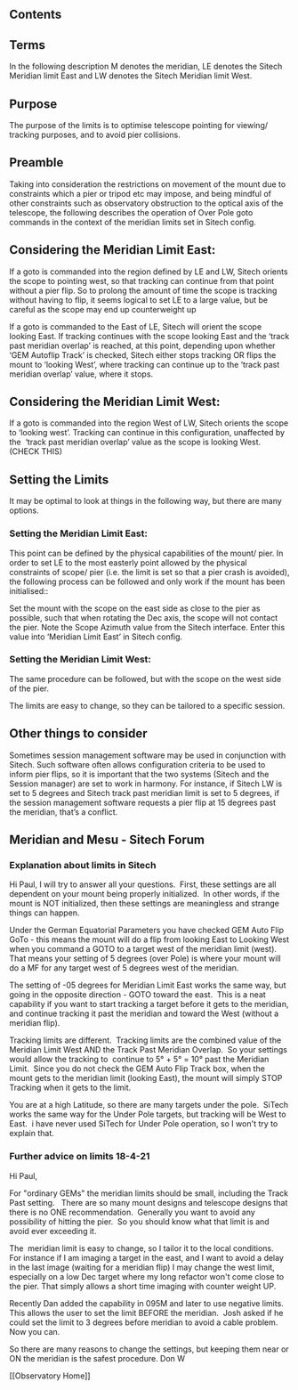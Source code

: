 ## Contents


## Terms
In the following description M denotes the meridian, LE denotes the Sitech Meridian limit East and LW denotes the Sitech Meridian limit West.
## Purpose

The purpose of the limits is to optimise telescope pointing for viewing/ tracking purposes, and to avoid pier collisions.
## Preamble

Taking into consideration the restrictions on movement of the mount due to constraints which a pier or tripod etc may impose, and being mindful of other constraints such as observatory obstruction to the optical axis of the telescope, the following describes the operation of Over Pole goto commands in the context of the meridian limits set in Sitech config.
## Considering the Meridian Limit East:

If a goto is commanded into the region defined by LE and LW, Sitech orients the scope to pointing west, so that tracking can continue from that point without a pier flip. So to prolong the amount of time the scope is tracking without having to flip, it seems logical to set LE to a large value, but be careful as the scope may end up counterweight up

If a goto is commanded to the East of LE, Sitech will orient the scope looking East. If tracking continues with the scope looking East and the ‘track past meridian overlap’ is reached, at this point, depending upon whether ‘GEM Autoflip Track’ is checked, Sitech either stops tracking OR flips the mount to ‘looking West’, where tracking can continue up to the ‘track past meridian overlap’ value, where it stops.

## Considering the Meridian Limit West:

If a goto is commanded into the region West of LW, Sitech orients the scope to ‘looking west’. Tracking can continue in this configuration, unaffected by the  ‘track past meridian overlap’ value as the scope is looking West. (CHECK THIS)

## Setting the Limits

It may be optimal to look at things in the following way, but there are many options.

### Setting the Meridian Limit East:

This point can be defined by the physical capabilities of the mount/ pier. In order to set LE to the most easterly point allowed by the physical constraints of scope/ pier (i.e. the limit is set so that a pier crash is avoided), the following process can be followed and only work if the mount has been initialised::

Set the mount with the scope on the east side as close to the pier as possible, such that when rotating the Dec axis, the scope will not contact the pier. Note the Scope Azimuth value from the Sitech interface. Enter this value into ‘Meridian Limit East’ in Sitech config.  

### Setting the Meridian Limit West:

The same procedure can be followed, but with the scope on the west side of the pier.

The limits are easy to change, so they can be tailored to a specific session.
## Other things to consider

Sometimes session management software may be used in conjunction with Sitech. Such software often allows configuration criteria to be used to inform pier flips, so it is important that the two systems (Sitech and the Session manager) are set to work in harmony. For instance, if Sitech LW is set to 5 degrees and Sitech track past meridian limit is set to 5 degrees, if the session management software requests a pier flip at 15 degrees past the meridian, that’s a conflict.

## Meridian and Mesu - Sitech Forum 

### Explanation about limits in Sitech

Hi Paul,
I will try to answer all your questions.  First, these settings are all dependent on your mount being properly initialized.  In other words, if the mount is NOT initialized, then these settings are meaningless and strange things can happen.

Under the German Equatorial Parameters you have checked GEM Auto Flip GoTo - this means the mount will do a flip from looking East to Looking West when you command a GOTO to a target west of the meridian limit (west).  That means your setting of 5 degrees (over Pole) is where your mount will do a MF for any target west of 5 degrees west of the meridian.  

The setting of -05 degrees for Meridian Limit East works the same way, but going in the opposite direction - GOTO toward the east.  This is a neat capability if you want to start tracking a target before it gets to the meridian, and continue tracking it past the meridian and toward the West (without a meridian flip).

Tracking limits are different.  Tracking limits are the combined value of the Meridian Limit West AND the Track Past Meridian Overlap.  So your settings would allow the tracking to  continue to 5° + 5° = 10° past the Meridian Limit.  Since you do not check the GEM Auto Flip Track box, when the mount gets to the meridian limit (looking East), the mount will simply STOP Tracking when it gets to the limit.

You are at a high Latitude, so there are many targets under the pole.  SiTech works the same way for the Under Pole targets, but tracking will be West to East.  i have never used SiTech for Under Pole operation, so I won't try to explain that.

### Further advice on limits 18-4-21

Hi Paul,

For "ordinary GEMs" the meridian limits should be small, including the Track Past setting.   There are so many mount designs and telescope designs that there is no ONE recommendation.  Generally you want to avoid any possibility of hitting the pier.  So you should know what that limit is and avoid ever exceeding it.

The  meridian limit is easy to change, so I tailor it to the local conditions.  For instance if I am imaging a target in the east, and I want to avoid a delay in the last image (waiting for a meridian flip) I may change the west limit, especially on a low Dec target where my long refactor won't come close to the pier. That simply allows a short time imaging with counter weight UP.

Recently Dan added the capability in 095M and later to use negative limits.  This allows the user to set the limit BEFORE the meridian.  Josh asked if he could set the limit to 3 degrees before meridian to avoid a cable problem.  Now you can.

So there are many reasons to change the settings, but keeping them near or ON the meridian is the safest procedure.
Don W

[[Observatory Home]]
